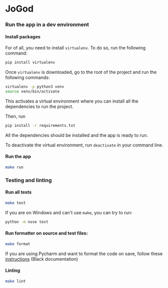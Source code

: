 # JoGod

### Run the app in a dev environment
#### Install packages
For of all, you need to install ``virtualenv``. To do so,  run the following command:
```bash
pip install virtualenv
```

Once ``virtualenv`` is downloaded, go to the root of the project and run the following commands:
```bash
virtualenv -p python3 venv
source venv/bin/activate
```

This activates a virtual environment where you can install all the dependencies to run the project.

Then, run 
```bash
pip install -r requirements.txt
```

All the dependencies should be installed and the app is ready to run.

To deactivate the virtual environment, run ```deactivate``` in your command line.

#### Run the app
```bash
make run
```

### Testing and linting
#### Run all tests
```bash
make test
```

If you are on Windows and can't use `make`, you can try to run:
```bash
python -m nose test
```

#### Run formatter on source and test files: 
```bash
make format
```

If you are using Pycharm and want to format the code on save, follow these [instructions](https://black.readthedocs.io/en/stable/editor_integration.html) (Black documentation)

#### Linting
```bash
make lint
```
